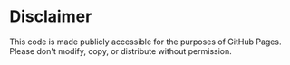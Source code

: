 # Disclaimer
This code is made publicly accessible for the purposes of GitHub Pages. Please don't modify, copy, or distribute without permission.

